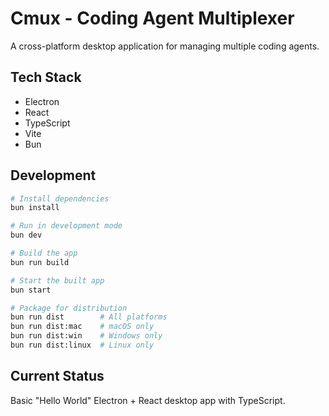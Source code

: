 # Cmux - Coding Agent Multiplexer

A cross-platform desktop application for managing multiple coding agents.

## Tech Stack
- Electron
- React
- TypeScript
- Vite
- Bun

## Development

```bash
# Install dependencies
bun install

# Run in development mode
bun dev

# Build the app
bun run build

# Start the built app
bun start

# Package for distribution
bun run dist        # All platforms
bun run dist:mac    # macOS only  
bun run dist:win    # Windows only
bun run dist:linux  # Linux only
```

## Current Status
Basic "Hello World" Electron + React desktop app with TypeScript.
